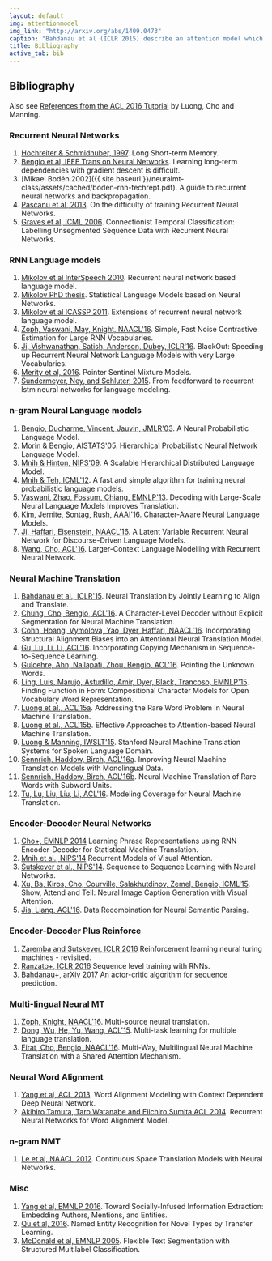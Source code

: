 ```yaml
---
layout: default
img: attentionmodel
img_link: "http://arxiv.org/abs/1409.0473"
caption: "Bahdanau et al (ICLR 2015) describe an attention model which uses a soft word alignment as part of a Recursive Neural Network based Encoder-Decoder architecture for Neural Machine Translation."
title: Bibliography
active_tab: bib
---
```


## Bibliography

Also see [References from the ACL 2016 Tutorial](https://sites.google.com/site/acl16nmt/home/references) by Luong, Cho and Manning.

### Recurrent Neural Networks

1. [Hochreiter & Schmidhuber, 1997](http://deeplearning.cs.cmu.edu/pdfs/Hochreiter97_lstm.pdf). Long Short-term Memory. 
1. [Bengio et al, IEEE Trans on Neural Networks](http://www.dsi.unifi.it/~paolo/ps/tnn-94-gradient.pdf). Learning long-term dependencies with gradient descent is difficult.
1. [Mikael Bodén 2002]({{ site.baseurl }}/neuralmt-class/assets/cached/boden-rnn-techrept.pdf). A guide to recurrent neural networks and backpropagation.
1. [Pascanu et al, 2013](https://arxiv.org/abs/1211.5063). On the difficulty of training Recurrent Neural Networks.
1. [Graves et al, ICML 2006](http://www.cs.toronto.edu/~graves/icml_2006.pdf). Connectionist Temporal Classification: Labelling Unsegmented Sequence Data with Recurrent Neural Networks.

### RNN Language models

1. [Mikolov et al InterSpeech 2010](http://www.fit.vutbr.cz/research/groups/speech/publi/2010/mikolov_interspeech2010_IS100722.pdf). Recurrent neural network based language model.
1. [Mikolov PhD thesis](http://www.fit.vutbr.cz/~imikolov/rnnlm/thesis.pdf). Statistical Language Models based on Neural Networks.
1. [Mikolov et al ICASSP 2011](http://www.fit.vutbr.cz/research/groups/speech/publi/2011/mikolov_icassp2011_presentation_rnnlm-extension.pdf). Extensions of recurrent neural network language model.
1. [Zoph, Vaswani, May, Knight, NAACL'16](http://www.isi.edu/natural-language/mt/simple-fast-noise.pdf). Simple, Fast Noise Contrastive Estimation for Large RNN Vocabularies. 
1. [Ji, Vishwanathan, Satish, Anderson, Dubey, ICLR'16](http://arxiv.org/pdf/1511.06909.pdf). BlackOut: Speeding up Recurrent Neural Network Language Models with very Large Vocabularies. 
1. [Merity et al, 2016](https://arxiv.org/abs/1609.07843). Pointer Sentinel Mixture Models.  
1. [Sundermeyer, Ney, and Schluter, 2015](https://www.lsv.uni-saarland.de/fileadmin/teaching/seminars/ASR-2015/DL-Seminar/From_Feedforward_to_Recurrent_LSTM_Neural_Networks_for_Language_Modeling.pdf). From feedforward to recurrent lstm neural networks for language modeling.

### n-gram Neural Language models

1. [Bengio, Ducharme, Vincent, Jauvin, JMLR'03](http://www.jmlr.org/papers/v3/bengio03a.html). A Neural Probabilistic Language Model.
1. [Morin & Bengio, AISTATS'05](http://www.iro.umontreal.ca/~lisa/pointeurs/hierarchical-nnlm-aistats05.pdf). Hierarchical Probabilistic Neural Network Language Model. 
1. [Mnih & Hinton, NIPS'09](http://www.cs.toronto.edu/~amnih/papers/hlbl_final.pdf). A Scalable Hierarchical Distributed Language Model. 
1. [Mnih & Teh, ICML'12](http://www.cs.toronto.edu/~amnih/papers/ncelm.pdf). A fast and simple algorithm for training neural probabilistic language models. 
1. [Vaswani, Zhao, Fossum, Chiang, EMNLP'13](http://www.isi.edu/~avaswani/NCE-NPLM.pdf). Decoding with Large-Scale Neural Language Models Improves Translation. 
1. [Kim, Jernite, Sontag, Rush, AAAI'16](http://arxiv.org/pdf/1508.06615.pdf). Character-Aware Neural Language Models. 
1. [Ji, Haffari, Eisenstein, NAACL'16](http://arxiv.org/pdf/1603.01913.pdf). A Latent Variable Recurrent Neural Network for Discourse-Driven Language Models. 
1. [Wang, Cho, ACL'16](http://aclweb.org/anthology/P/P16/P16-1125.pdf). Larger-Context Language Modelling with Recurrent Neural Network. 

### Neural Machine Translation

1. [Bahdanau et al., ICLR'15](http://arxiv.org/pdf/1409.0473.pdf). Neural Translation by Jointly Learning to Align and Translate. 
1. [Chung, Cho, Bengio, ACL'16](http://arxiv.org/pdf/1603.06147.pdf). A Character-Level Decoder without Explicit Segmentation for Neural Machine Translation. 
1. [Cohn, Hoang, Vymolova, Yao, Dyer, Haffari, NAACL'16](http://arxiv.org/pdf/1601.01085.pdf). Incorporating Structural Alignment Biases into an Attentional Neural Translation Model. 
1. [Gu, Lu, Li, Li, ACL'16](http://arxiv.org/pdf/1603.06393.pdf). Incorporating Copying Mechanism in Sequence-to-Sequence Learning. 
1. [Gulcehre, Ahn, Nallapati, Zhou, Bengio, ACL'16](http://arxiv.org/pdf/1603.08148.pdf). Pointing the Unknown Words. 
1. [Ling, Luís, Marujo, Astudillo, Amir, Dyer, Black, Trancoso, EMNLP'15](http://arxiv.org/pdf/1508.02096.pdf). Finding Function in Form: Compositional Character Models for Open Vocabulary Word Representation. 
1. [Luong et al., ACL'15a](http://www.aclweb.org/anthology/P15-1002). Addressing the Rare Word Problem in Neural Machine Translation. 
1. [Luong et al., ACL'15b](http://aclweb.org/anthology/D/D15/D15-1166.pdf). Effective Approaches to Attention-based Neural Machine Translation. 
1. [Luong & Manning, IWSLT'15](http://nlp.stanford.edu/pubs/luong-manning-iwslt15.pdf). Stanford Neural Machine Translation Systems for Spoken Language Domain. 
1. [Sennrich, Haddow, Birch, ACL'16a](http://arxiv.org/pdf/1511.06709.pdf). Improving Neural Machine Translation Models with Monolingual Data. 
1. [Sennrich, Haddow, Birch, ACL'16b](http://arxiv.org/pdf/1508.07909.pdf). Neural Machine Translation of Rare Words with Subword Units. 
1. [Tu, Lu, Liu, Liu, Li, ACL'16](http://arxiv.org/pdf/1601.04811.pdf). Modeling Coverage for Neural Machine Translation. 

### Encoder-Decoder Neural Networks

1. [Cho+, EMNLP 2014](https://arxiv.org/abs/1406.1078) Learning Phrase Representations using RNN Encoder-Decoder for Statistical Machine Translation.
1. [Mnih et al., NIPS'14](http://papers.nips.cc/paper/5542-recurrent-models-of-visual-attention.pdf) Recurrent Models of Visual Attention. 
1. [Sutskever et al., NIPS'14](http://papers.nips.cc/paper/5346-sequence-to-sequence-learning-with-neural-networks.pdf). Sequence to Sequence Learning with Neural Networks. 
1. [Xu, Ba, Kiros, Cho, Courville, Salakhutdinov, Zemel, Bengio, ICML'15](http://jmlr.org/proceedings/papers/v37/xuc15.pdf). Show, Attend and Tell: Neural Image Caption Generation with Visual Attention. 
1. [Jia, Liang, ACL'16](http://arxiv.org/pdf/1606.03622.pdf). Data Recombination for Neural Semantic Parsing. 

### Encoder-Decoder Plus Reinforce

1. [Zaremba and Sutskever, ICLR 2016](https://arxiv.org/pdf/1505.00521.pdf) Reinforcement learning neural turing machines - revisited.
1. [Ranzato+, ICLR 2016](https://arxiv.org/pdf/1511.06732.pdf) Sequence level training with RNNs.
1. [Bahdanau+, arXiv 2017](https://arxiv.org/abs/1607.07086) An actor-critic algorithm for sequence prediction.

### Multi-lingual Neural MT

1. [Zoph, Knight, NAACL'16](http://www.isi.edu/natural-language/mt/multi-source-neural.pdf). Multi-source neural translation. 
1. [Dong, Wu, He, Yu, Wang, ACL'15](http://www.aclweb.org/anthology/P15-1166). Multi-task learning for multiple language translation. 
1. [Firat, Cho, Bengio, NAACL'16](http://arxiv.org/pdf/1601.01073.pdf). Multi-Way, Multilingual Neural Machine Translation with a Shared Attention Mechanism. 

### Neural Word Alignment

1. [Yang et al, ACL 2013](http://www.aclweb.org/anthology/P13-1017.pdf). Word Alignment Modeling with Context Dependent Deep Neural Network.
1. [Akihiro Tamura, Taro Watanabe and Eiichiro Sumita ACL 2014](http://anthology.aclweb.org/P/P14/P14-1138.pdf). Recurrent Neural Networks for Word Alignment Model.

### n-gram NMT

1. [Le et al, NAACL 2012](http://www.aclweb.org/anthology/N12-1005). Continuous Space Translation Models with Neural Networks. 

### Misc

1. [Yang et al, EMNLP 2016](https://arxiv.org/abs/1609.08084). Toward Socially-Infused Information Extraction: Embedding Authors, Mentions, and Entities.
1. [Qu et al, 2016](http://people.eng.unimelb.edu.au/tbaldwin/pubs/emnlp2016-ner.pdf). Named Entity Recognition for Novel Types by Transfer Learning.
1. [McDonald et al, EMNLP 2005](http://www.ryanmcd.com/papers/segmentationHLT-EMNLP2005.pdf). Flexible Text Segmentation with Structured Multilabel Classification.

